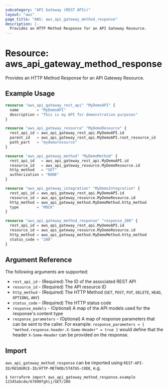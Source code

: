 ```yaml
---
subcategory: "API Gateway (REST APIs)"
layout: "aws"
page_title: "AWS: aws_api_gateway_method_response"
description: |-
  Provides an HTTP Method Response for an API Gateway Resource.
---
```


# Resource: aws_api_gateway_method_response

Provides an HTTP Method Response for an API Gateway Resource.

## Example Usage

```terraform
resource "aws_api_gateway_rest_api" "MyDemoAPI" {
  name        = "MyDemoAPI"
  description = "This is my API for demonstration purposes"
}

resource "aws_api_gateway_resource" "MyDemoResource" {
  rest_api_id = aws_api_gateway_rest_api.MyDemoAPI.id
  parent_id   = aws_api_gateway_rest_api.MyDemoAPI.root_resource_id
  path_part   = "mydemoresource"
}

resource "aws_api_gateway_method" "MyDemoMethod" {
  rest_api_id   = aws_api_gateway_rest_api.MyDemoAPI.id
  resource_id   = aws_api_gateway_resource.MyDemoResource.id
  http_method   = "GET"
  authorization = "NONE"
}

resource "aws_api_gateway_integration" "MyDemoIntegration" {
  rest_api_id = aws_api_gateway_rest_api.MyDemoAPI.id
  resource_id = aws_api_gateway_resource.MyDemoResource.id
  http_method = aws_api_gateway_method.MyDemoMethod.http_method
  type        = "MOCK"
}

resource "aws_api_gateway_method_response" "response_200" {
  rest_api_id = aws_api_gateway_rest_api.MyDemoAPI.id
  resource_id = aws_api_gateway_resource.MyDemoResource.id
  http_method = aws_api_gateway_method.MyDemoMethod.http_method
  status_code = "200"
}
```

## Argument Reference

The following arguments are supported:

* `rest_api_id` - (Required) The ID of the associated REST API
* `resource_id` - (Required) The API resource ID
* `http_method` - (Required) The HTTP Method (`GET`, `POST`, `PUT`, `DELETE`, `HEAD`, `OPTIONS`, `ANY`)
* `status_code` - (Required) The HTTP status code
* `response_models` - (Optional) A map of the API models used for the response's content type
* `response_parameters` - (Optional) A map of response parameters that can be sent to the caller.
   For example: `response_parameters = { "method.response.header.X-Some-Header" = true }`
   would define that the header `X-Some-Header` can be provided on the response.

## Import

`aws_api_gateway_method_response` can be imported using `REST-API-ID/RESOURCE-ID/HTTP-METHOD/STATUS-CODE`, e.g.

```
$ terraform import aws_api_gateway_method_response.example 12345abcde/67890fghij/GET/200
```
